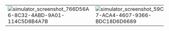 |||
|-------|--------|
| ![simulator_screenshot_766D56A6-8C32-4ABD-9A01-114C5D8B4A7B](https://github.com/Asadbek-IP/DynamicIslandDemoProject/assets/57528599/5659bbc0-06c3-4cad-8f40-8537b1689f08) | ![simulator_screenshot_59C65C37-ACA4-4607-9366-BDC18D6D6689](https://github.com/Asadbek-IP/DynamicIslandDemoProject/assets/57528599/55d862d0-1207-4b9f-ae65-b98ccdd56c21) |


